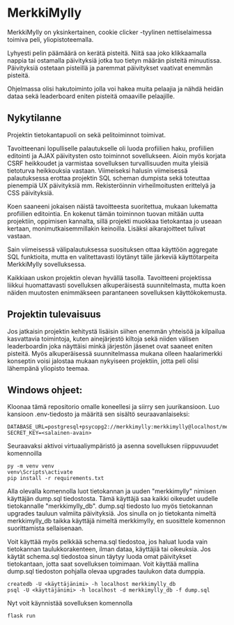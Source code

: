 # MerkkiMylly

MerkkiMylly on yksinkertainen, cookie clicker -tyylinen nettiselaimessa toimiva peli, yliopistoteemalla. 

Lyhyesti pelin päämäärä on kerätä pisteitä. Niitä saa joko klikkaamalla nappia tai ostamalla päivityksiä jotka tuo tietyn määrän pisteitä minuutissa. Päivityksiä ostetaan pisteillä ja paremmat päivitykset vaativat enemmän pisteitä. 

Ohjelmassa olisi hakutoiminto jolla voi hakea muita pelaajia ja nähdä heidän dataa sekä leaderboard eniten pisteitä omaaville pelaajille.

## Nykytilanne

Projektin tietokantapuoli on sekä pelitoiminnot toimivat.

Tavoitteenani lopulliselle palautukselle oli luoda profiilien haku, profiilien editointi ja AJAX päivitysten osto toiminnot sovellukseen. Aioin myös korjata CSRF heikkoudet ja varmistaa sovelluksen turvallisuuden muita yleisiä tietoturva heikkouksia vastaan. Viimeiseksi halusin viimeisessä palautuksessa erottaa projektin SQL scheman dumpista sekä toteuttaa pienempiä UX päivityksiä mm. Rekisteröinnin virheilmoitusten erittelyä ja CSS päivityksiä. 

Koen saaneeni jokaisen näistä tavoitteesta suoritettua, mukaan lukematta profiilien editointia. En kokenut tämän toiminnon tuovan mitään uutta projektiin, oppimisen kannalta, sillä projekti muokkaa tietokantaa jo useaan kertaan, monimutkaisemmillakin keinoilla. Lisäksi aikarajoitteet tulivat vastaan. 

Sain viimeisessä välipalautuksessa suosituksen ottaa käyttöön aggregate SQL funktioita, mutta en valitettavasti löytänyt tälle järkeviä käyttötarpeita MerkkiMylly sovelluksessa. 

Kaikkiaan uskon projektin olevan hyvällä tasolla. Tavoitteeni projektissa liikkui huomattavasti sovelluksen alkuperäisestä suunnitelmasta, mutta koen näiden muutosten enimmäkseen parantaneen sovelluksen käyttökokemusta. 

## Projektin tulevaisuus 

Jos jatkaisin projektin kehitystä lisäisin siihen enemmän yhteisöä ja kilpailua kasvattavia toimintoja, kuten ainejärjestö kiltoja sekä niiden välisen leaderboardin joka näyttäisi minkä järjestön jäsenet ovat saaneet eniten pisteitä. Myös alkuperäisessä suunnitelmassa mukana olleen haalarimerkki konseptin voisi jalostaa mukaan nykyiseen projektiin, jotta peli olisi lähempänä yliopisto teemaa. 

## Windows ohjeet:

Kloonaa tämä repositorio omalle koneellesi ja siirry sen juurikansioon. Luo kansioon .env-tiedosto ja määritä sen sisältö seuraavanlaiseksi:

```
DATABASE_URL=postgresql+psycopg2://merkkimylly:merkkimylly@localhost/merkkimylly_db
SECRET_KEY=<salainen-avain>
```

Seuraavaksi aktivoi virtuaaliympäristö ja asenna sovelluksen riippuvuudet komennoilla

```
py -m venv venv
venv\Scripts\activate
pip install -r requirements.txt
```

Alla olevalla komennolla luot tietokannan ja uuden "merkkimylly" nimisen käyttäjän dump.sql tiedostosta. Tämä käyttäjä saa kaikki oikeudet uudelle tietokannalle "merkkimylly_db". dump.sql tiedosto luo myös tietokannan upgrades tauluun valmiita päivityksiä. Jos sinulla on jo tietokanta nimeltä merkkimylly_db taikka käyttäjä nimeltä merkkimylly, en suosittele komennon suorittamista sellaisenaan.

Voit käyttää myös pelkkää schema.sql tiedostoa, jos haluat luoda vain tietokannan taulukkorakenteen, ilman dataa, käyttäjiä tai oikeuksia. Jos käytät schema.sql tiedostoa sinun täytyy luoda omat päivitykset tietokantaan, jotta saat sovelluksen toimimaan. Voit käyttää mallina dump.sql tiedoston pohjalla olevaa upgrades taulukon data dumppia. 

```
createdb -U <käyttäjänimi> -h localhost merkkimylly_db
psql -U <käyttäjänimi> -h localhost -d merkkimylly_db -f dump.sql
```

Nyt voit käynnistää sovelluksen komennolla

```
flask run
```
